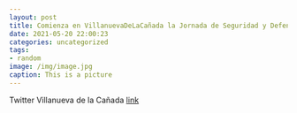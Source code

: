 ```yaml
---
layout: post
title: Comienza en VillanuevaDeLaCañada la Jornada de Seguridad y Defensa, organizada por el Ayuntamiento y la Asociación Española d...
date: 2021-05-20 22:00:23
categories: uncategorized
tags:
- random
image: /img/image.jpg
caption: This is a picture
---
```

Twitter Villanueva de la Cañada [link](https://twitter.com/AytoVDLCanada/status/1395397614351302657)
